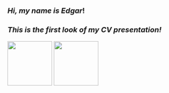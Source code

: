 ### *Hi, my name is Edgar*!
### *This is the first look of my CV presentation!*

<img src = 'https://ibb.co/KbWLRtZ' height = '100px'>
<img src = './MyCurriculumVitae/src/Images/PresentationMd.png' height = '100px'>

